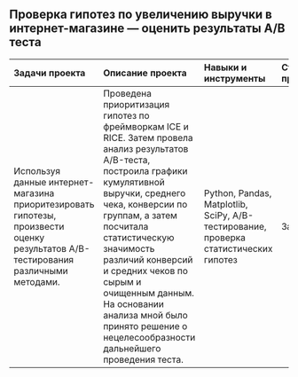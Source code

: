 ##  Проверка гипотез по увеличению выручки в интернет-магазине — оценить результаты A/B теста

| Задачи проекта                         | Описание проекта                                        | Навыки и инструменты                  | Статус проекта          |
| :------------------------------------- | :------------------------------------------------------ | :------------------------------------ | :---------------------- |
| Используя данные интернет-магазина приоритезировать гипотезы, произвести оценку результатов A/B-тестирования различными методами. | Проведена приоритизация гипотез по фреймворкам ICE и RICE. Затем провела анализ результатов A/B-теста, построила графики кумулятивной выручки, среднего чека, конверсии по группам, а затем посчитала статистическую значимость различий конверсий и средних чеков по сырым и очищенным данным. На основании анализа мной было принято решение о нецелесообразности дальнейшего проведения теста. | Python, Pandas, Matplotlib, SciPy, A/B-тестирование, проверка статистических гипотез | Завершен |
